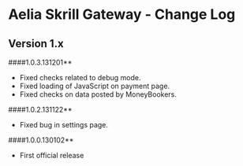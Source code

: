 # Aelia Skrill Gateway - Change Log

## Version 1.x
####1.0.3.131201**
* Fixed checks related to debug mode.
* Fixed loading of JavaScript on payment page.
* Fixed checks on data posted by MoneyBookers.

####1.0.2.131122**
* Fixed bug in settings page.

####1.0.0.130102**
* First official release
